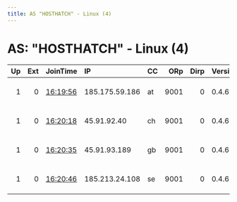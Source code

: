 ```yaml
---
title: AS "HOSTHATCH" - Linux (4)
---
```


# AS: "HOSTHATCH" - Linux (4)

|   Up |   Ext | JoinTime                                                                                              | IP             | CC   |   ORp |   Dirp | Version   | Contact                         | Nickname   |   eFamMembers |
|-----:|------:|:------------------------------------------------------------------------------------------------------|:---------------|:-----|------:|-------:|:----------|:--------------------------------|:-----------|--------------:|
|    1 |     0 | [16:19:56](https://nusenu.github.io/OrNetStats/w/relay/09A1339A7CB49C68A6BF1401CC73DAE34293F42B.html) | 185.175.59.186 | at   |  9001 |      0 | 0.4.6.10  | DISTRAUGHT &lt;AT&gt; PROTONMAI | HSRelay    |             4 |
|    1 |     0 | [16:20:18](https://nusenu.github.io/OrNetStats/w/relay/B0565A66D07DBA1B9680E66FEB37D4D26B89CA66.html) | 45.91.92.40    | ch   |  9001 |      0 | 0.4.6.10  | DISTRAUGHT &lt;AT&gt; PROTONMAI | HSRelay    |             4 |
|    1 |     0 | [16:20:35](https://nusenu.github.io/OrNetStats/w/relay/67DD1368BBF7F55ABD27CE3B1DBD15CD416C9311.html) | 45.91.93.189   | gb   |  9001 |      0 | 0.4.6.10  | DISTRAUGHT &lt;AT&gt; PROTONMAI | HSRelay    |             4 |
|    1 |     0 | [16:20:46](https://nusenu.github.io/OrNetStats/w/relay/A40C9C06DB59363BAAE70420CFD1E9462870542A.html) | 185.213.24.108 | se   |  9001 |      0 | 0.4.6.10  | DISTRAUGHT &lt;AT&gt; PROTONMAI | HSRelay    |             4 |
